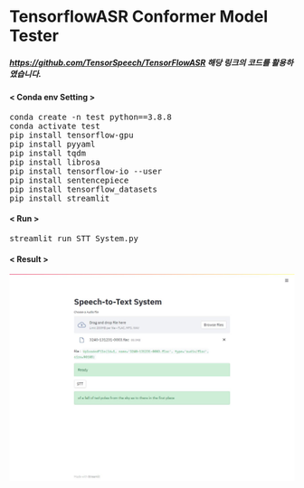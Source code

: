 # TensorflowASR Conformer Model Tester

##### https://github.com/TensorSpeech/TensorFlowASR 해당 링크의 코드를 활용하였습니다.

#### < Conda env Setting >
<pre>
conda create -n test python==3.8.8
conda activate test
pip install tensorflow-gpu
pip install pyyaml
pip install tqdm
pip install librosa
pip install tensorflow-io --user
pip install sentencepiece
pip install tensorflow_datasets
pip install streamlit
</pre>

#### < Run >
<pre>
streamlit run STT_System.py
</pre>

#### < Result >
![result](result.JPG)
